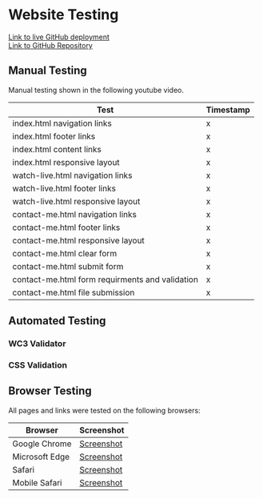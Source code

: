 # Website Testing

[Link to live GitHub deployment](https://paulio11.github.io/project-1/)<br>
[Link to GitHub Repository](https://github.com/paulio11/project-1)

## Manual Testing

Manual testing shown in the following youtube video.

| Test | Timestamp |
| ----------- | ----------- |
| index.html navigation links | x |
| index.html footer links | x |
| index.html content links | x |
| index.html responsive layout | x |
| watch-live.html navigation links | x |
| watch-live.html footer links | x |
| watch-live.html responsive layout | x |
| contact-me.html navigation links | x |
| contact-me.html footer links | x |
| contact-me.html responsive layout | x |
| contact-me.html clear form | x |
| contact-me.html submit form | x |
| contact-me.html form requirments and validation | x |
| contact-me.html file submission | x |

## Automated Testing

### WC3 Validator

### CSS Validation

## Browser Testing

All pages and links were tested on the following browsers:

| Browser | Screenshot |
| ----------- | ----------- |
| Google Chrome | [Screenshot](https://paulio11.github.io/project-1/documentation/screenshot-chrome.jpg) |
| Microsoft Edge | [Screenshot](https://paulio11.github.io/project-1/documentation/screenshot-edge.jpg) |
| Safari | [Screenshot](https://paulio11.github.io/project-1/documentation/screenshot-safari.jpg) |
| Mobile Safari | [Screenshot](https://paulio11.github.io/project-1/documentation/screenshot-mobilesafari.jpg) |